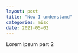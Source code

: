 ```yaml
---
layout: post
title: "Now I understand"
categories: misc
date: 2021-05-02
---
```


Lorem ipsum part 2
